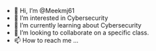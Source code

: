 - 👋 Hi, I’m @Meekmj61
- 👀 I’m interested in Cybersecurity
- 🌱 I’m currently learning about Cybersecurity
- 💞️ I’m looking to collaborate on a specific class.
- 📫 How to reach me ...

<!---
Meekmj61/Meekmj61 is a ✨ special ✨ repository because its `README.md` (this file) appears on your GitHub profile.
You can click the Preview link to take a look at your changes.
--->
